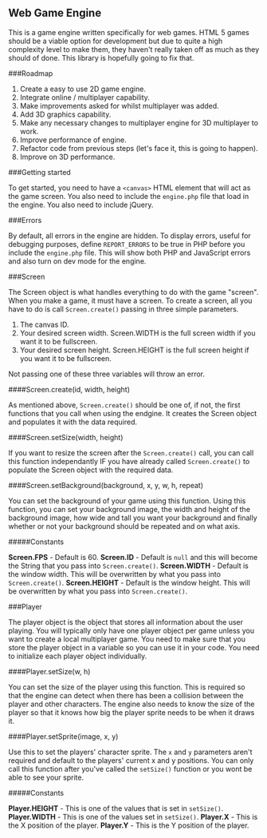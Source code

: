 Web Game Engine
---

This is a game engine written specifically for web games. HTML 5 games should be a viable option
for development but due to quite a high complexity level to make them, they haven't really taken
off as much as they should of done. This library is hopefully going to fix that.

###Roadmap

1. Create a easy to use 2D game engine.
2. Integrate online / multiplayer capability.
3. Make improvements asked for whilst multiplayer was added.
4. Add 3D graphics capability.
5. Make any necessary changes to multiplayer engine for 3D multiplayer to work.
6. Improve performance of engine.
7. Refactor code from previous steps (let's face it, this is going to happen).
8. Improve on 3D performance.

###Getting started

To get started, you need to have a `<canvas>` HTML element that will act as the game screen. You
also need to include the `engine.php` file that load in the engine. You also need to include jQuery.

###Errors

By default, all errors in the engine are hidden. To display errors, useful for debugging purposes,
define `REPORT_ERRORS` to be true in PHP before you include the `engine.php` file. This will show both
PHP and JavaScript errors and also turn on dev mode for the engine.

###Screen

The Screen object is what handles everything to do with the game "screen". When you make a game, it 
must have a screen. To create a screen, all you have to do is call `Screen.create()` passing in 
three simple parameters.

1. The canvas ID.
2. Your desired screen width. Screen.WIDTH is the full screen width if you want it to be fullscreen.
3. Your desired screen height. Screen.HEIGHT is the full screen height if you want it to be fullscreen.

Not passing one of these three variables will throw an error.

####Screen.create(id, width, height)

As mentioned above, `Screen.create()` should be one of, if not, the first functions that you call 
when using the endgine. It creates the Screen object and populates it with the data required.

####Screen.setSize(width, height)

If you want to resize the screen after the `Screen.create()` call, you can call this function 
independantly IF you have already called `Screen.create()` to populate the Screen object 
with the required data.

####Screen.setBackground(background, x, y, w, h, repeat)

You can set the background of your game using this function. Using this function, you can set your 
background image, the width and height of the background image, how wide and tall you want your 
background and finally whether or not your background should be repeated and on what axis.

#####Constants

**Screen.FPS** - Default is 60.
**Screen.ID** - Default is `null` and this will become the String that you pass into `Screen.create()`.
**Screen.WIDTH** - Default is the window width. This will be overwritten by what you pass into `Screen.create()`.
**Screen.HEIGHT** - Default is the window height. This will be overwritten by what you pass into `Screen.create()`.

###Player

The player object is the object that stores all information about the user playing. You will typically 
only have one player object per game unless you want to create a local multiplayer game. You need 
to make sure that you store the player object in a variable so you can use it in your code. You need 
to initialize each player object individually.

####Player.setSize(w, h)

You can set the size of the player using this function. This is required so that the engine can detect 
when there has been a collision between the player and other characters. The engine also needs to 
know the size of the player so that it knows how big the player sprite needs to be when it draws it.

####Player.setSprite(image, x, y)

Use this to set the players' character sprite. The `x` and `y` parameters aren't required and default 
to the players' current x and y positions. You can only call this function after you've called the 
`setSize()` function or you wont be able to see your sprite.

#####Constants

**Player.HEIGHT** - This is one of the values that is set in `setSize()`.
**Player.WIDTH** - This is one of the values set in `setSize()`.
**Player.X** - This is the X position of the player.
**Player.Y** - This is the Y position of the player.
